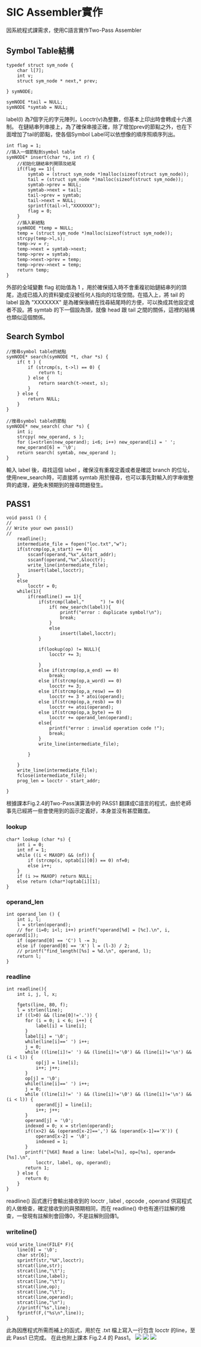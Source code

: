 # SIC Assembler實作
因系統程式課需求，使用C語言實作Two-Pass Assembler

## Symbol Table結構
```
typedef struct sym_node {
    char l[7];
    int v;
    struct sym_node * next,* prev;

} symNODE;

symNODE *tail = NULL;
symNODE *symtab = NULL;
```
label(l) 為7個字元的字元陣列，Locctr(v)為整數，但基本上印出時會轉成十六進制。
在鏈結串列串接上，為了確保串接正確，除了增加prev的節點之外，也在下面增加了tail的節點，使各個Symbol Label可以依想像的順序照順序列出。
```
int flag = 1;
//插入一個節點到symbol table
symNODE* insert(char *s, int r) {
    //初始化鏈結串列開頭及結尾
    if(flag == 1){
        symtab = (struct sym_node *)malloc(sizeof(struct sym_node));
        tail = (struct sym_node *)malloc(sizeof(struct sym_node));
        symtab->prev = NULL;
        symtab->next = tail;
        tail->prev = symtab;
        tail->next = NULL;
        sprintf(tail->l,"XXXXXXX");
        flag = 0;
    }
    //插入新結點
    symNODE *temp = NULL;
    temp = (struct sym_node *)malloc(sizeof(struct sym_node));
    strcpy(temp->l,s);
    temp->v = r;
    temp->next = symtab->next;
    temp->prev = symtab;
    temp->next->prev = temp;
    temp->prev->next = temp;
    return temp;
}
```
外部的全域變數 flag 初始值為 1 ，用於確保插入時不會重複初始鏈結串列的頭尾，造成已插入的資料變成沒被任何人指向的垃圾空間。在插入上，將 tail 的 label 設為 "XXXXXXX" 是為確保後續在找尋結尾時的方便，可以換成其他設定或者不設。將 symtab 的下一個設為頭，就像 head 跟 tail 之間的關係，這裡的結構也類似這個關係。
## Search Symbol
```
//搜尋symbol table的結點
symNODE* search(symNODE *t, char *s) {
    if( t ) {
        if (strcmp(s, t->l) == 0) {
            return t;
        } else {
            return search(t->next, s);
        }
    } else {
        return NULL;
    }
}

//搜尋symbol table的節點
symNODE* new_search( char *s) {
    int i;
    strcpy( new_operand, s );
    for (i=strlen(new_operand); i<6; i++) new_operand[i] = ' ';
    new_operand[6] = '\0';
    return search( symtab, new_operand );
}
```
輸入 label 後，尋找這個 label ，確保沒有重複定義或者是確認 branch 的位址，使用new_search時，可直接將 symtab 用於搜尋，也可以事先對輸入的字串做整齊的處理，避免未預期到的搜尋問題發生。
## PASS1
```
void pass1 () {
//
// Write your own pass1()
//
    readline();
    intermediate_file = fopen("loc.txt","w");
    if(strcmp(op,a_start) == 0){
        sscanf(operand,"%x",&start_addr);
        sscanf(operand,"%x",&locctr);
        write_line(intermediate_file);
        insert(label,locctr);
    }
    else
        locctr = 0;
    while(1){
        if(readline() == 1){
            if(strcmp(label,"      ") != 0){
                if( new_search(label)){
                    printf("error : duplicate symbol!\n");
                    break;
                }
                else
                    insert(label,locctr);
            }

            if(lookup(op) != NULL){
                locctr += 3;

            }
            else if(strcmp(op,a_end) == 0)
                break;
            else if(strcmp(op,a_word) == 0)
                locctr += 3;
            else if(strcmp(op,a_resw) == 0)
                locctr += 3 * atoi(operand);
            else if(strcmp(op,a_resb) == 0)
                locctr += atoi(operand);
            else if(strcmp(op,a_byte) == 0)
                locctr += operand_len(operand);
            else{
                printf("error : invalid operation code !");
                break;
            }
            write_line(intermediate_file);

        }

    }
    write_line(intermediate_file);
    fclose(intermediate_file);
    prog_len = locctr - start_addr;

}
```
根據課本Fig.2.4的Two-Pass演算法中的 PASS1 翻譯成C語言的程式，由於老師事先已經將一些會使用到的函示定義好，本身並沒有甚麼難度。
### lookup
```
char* lookup (char *s) {
    int i = 0;
    int nf = 1;
    while ((i < MAXOP) && (nf)) {
        if (strcmp(s, optab[i][0]) == 0) nf=0;
        else i++;
    }
    if (i >= MAXOP) return NULL;
    else return (char*)optab[i][1];
}
```
### operand_len
```
int operand_len () {
    int i, l;
    l = strlen(operand);
    // for (i=0; i<l; i++) printf("operand[%d] = [%c].\n", i, operand[i]);
    if (operand[0] == 'C') l -= 3;
    else if (operand[0] == 'X') l = (l-3) / 2;
    // printf("find_length([%s] = %d.\n", operand, l);
    return l;
}
```
### readline
```
int readline(){
    int i, j, l, x;

    fgets(line, 80, f);
    l = strlen(line);
    if ((l>0) && (line[0]!='.')) {
       for (i = 0; i < 6; i++) {
           label[i] = line[i];
       }
       label[i] = '\0';
       while(line[i]==' ') i++;
       j = 0;
       while ((line[i]!=' ') && (line[i]!='\0') && (line[i]!='\n') && (i < l)) {
           op[j] = line[i];
           i++; j++;
       }
       op[j] = '\0';
       while(line[i]==' ') i++;
       j = 0;
       while ((line[i]!=' ') && (line[i]!='\0') && (line[i]!='\n') && (i < l)) {
           operand[j] = line[i];
           i++; j++;
       }
       operand[j] = '\0';
       indexed = 0; x = strlen(operand);
       if((x>2) && (operand[x-2]==',') && (operand[x-1]=='X')) {
           operand[x-2] = '\0';
           indexed = 1;
       }
       printf("[%6X] Read a line: label=[%s], op=[%s], operand=[%s].\n",
           locctr, label, op, operand);
       return 1;
    } else {
       return 0;
    }
}
```
readline() 函式進行會輸出接收到的 locctr , label , opcode , operand 供寫程式的人做檢查，確定接收到的與預期相同，而在 readline() 中也有進行註解的檢查，一發現有註解則會回傳0，不是註解則回傳1。
### writeline()
```
void write_line(FILE* F){
    line[0] = '\0';
    char str[6];
    sprintf(str,"%X",locctr);
    strcat(line,str);
    strcat(line,"\t");
    strcat(line,label);
    strcat(line,"\t");
    strcat(line,op);
    strcat(line,"\t");
    strcat(line,operand);
    strcat(line,"\n");
    //printf("%s",line);
    fprintf(F,("%s\n",line));
}
```
此為因應程式所需而補上的函式，用於在 .txt 檔上寫入一行包含 locctr 的line，至此 Pass1 已完成。
在此也附上課本 Fig.2.4 的 Pass1。
![](https://i.imgur.com/Sn2NbhN.png)
![](https://i.imgur.com/542Wh09.png)
![](https://i.imgur.com/47wTHNM.png)



